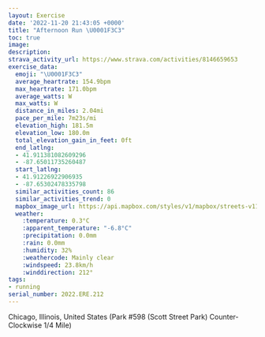 ```yaml
---
layout: Exercise
date: '2022-11-20 21:43:05 +0000'
title: "Afternoon Run \U0001F3C3"
toc: true
image:
description:
strava_activity_url: https://www.strava.com/activities/8146659653
exercise_data:
  emoji: "\U0001F3C3"
  average_heartrate: 154.9bpm
  max_heartrate: 171.0bpm
  average_watts: W
  max_watts: W
  distance_in_miles: 2.04mi
  pace_per_mile: 7m23s/mi
  elevation_high: 181.5m
  elevation_low: 180.0m
  total_elevation_gain_in_feet: 0ft
  end_latlng:
  - 41.911381082609296
  - -87.65011735260487
  start_latlng:
  - 41.91226922906935
  - -87.65302478335798
  similar_activities_count: 86
  similar_activities_trend: 0
  mapbox_image_url: https://api.mapbox.com/styles/v1/mapbox/streets-v11/static/path-5+787af2-1.0(c%7Cx~Frk~uOC_AAIGMAO%40KVQFGJYj%40u%40%60%40s%40LUBMB%5DC_%40WAGIG%5BJeDDEFA~ABEoAByBB_%40%40CFDPAHAFGLSH_%40Bk%40Lw%40BiADy%40QuGBcAPmAFKFL%40ND%7CEBP%40HLRJJRHJ%40tAELKPWF%5B%40%5BE%7DCCOMSUMUC%7B%40B_%40FOJIJGTANDfAAvA%40VDLNRRJTDhAEZOHKH%5BD%5DAyAGmAEOMSSIWEs%40De%40FKHMRELCTFvB%40x%40HVHJPJTDx%40CVCPIFIJQDS%40%5BCaDIUEIOOMEUAW%40s%40HODQPM%60%40DvCBb%40BLTZRHnAATGPOJUFe%40EgDK%5BGISKUEmB%40QEUMOAm%40Dq%40%40i%40%5CCFNfE%3F%7CGDvECpCBdA%3FP),pin-s-s+e5b22e(-87.6513,41.91186),pin-s-f+89ae00(-87.64844000000002,41.91098999999999)/auto/800x800?access_token=pk.eyJ1Ijoiam9zaGJlY2ttYW4iLCJhIjoiY205eWR2aDd1MWZ6djJrbXc4a3M0bWZleiJ9.XiG9OWkNcZk2QzjJbxLB4A
  weather:
    :temperature: 0.3°C
    :apparent_temperature: "-6.8°C"
    :precipitation: 0.0mm
    :rain: 0.0mm
    :humidity: 32%
    :weathercode: Mainly clear
    :windspeed: 23.8km/h
    :winddirection: 212°
tags:
- running
serial_number: 2022.ERE.212
---
```

Chicago, Illinois, United States (Park #598 (Scott Street Park) Counter-Clockwise 1/4 Mile)
